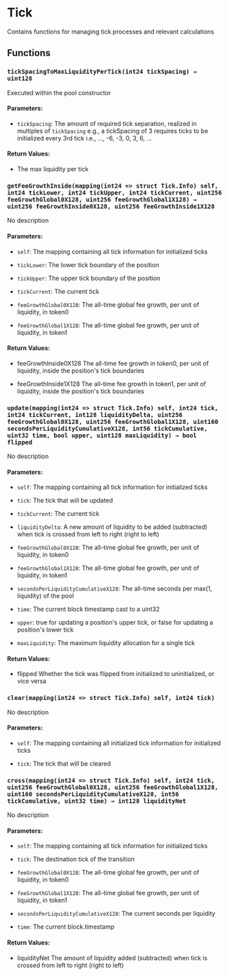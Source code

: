 # Tick


Contains functions for managing tick processes and relevant calculations


## Functions

### `tickSpacingToMaxLiquidityPerTick(int24 tickSpacing) → uint128`
Executed within the pool constructor


#### Parameters:
- `tickSpacing`: The amount of required tick separation, realized in multiples of `tickSpacing`
    e.g., a tickSpacing of 3 requires ticks to be initialized every 3rd tick i.e., ..., -6, -3, 0, 3, 6, ...

#### Return Values:
- The max liquidity per tick

### `getFeeGrowthInside(mapping(int24 => struct Tick.Info) self, int24 tickLower, int24 tickUpper, int24 tickCurrent, uint256 feeGrowthGlobal0X128, uint256 feeGrowthGlobal1X128) → uint256 feeGrowthInside0X128, uint256 feeGrowthInside1X128`
No description

#### Parameters:
- `self`: The mapping containing all tick information for initialized ticks

- `tickLower`: The lower tick boundary of the position

- `tickUpper`: The upper tick boundary of the position

- `tickCurrent`: The current tick

- `feeGrowthGlobal0X128`: The all-time global fee growth, per unit of liquidity, in token0

- `feeGrowthGlobal1X128`: The all-time global fee growth, per unit of liquidity, in token1

#### Return Values:
- feeGrowthInside0X128 The all-time fee growth in token0, per unit of liquidity, inside the position's tick boundaries

- feeGrowthInside1X128 The all-time fee growth in token1, per unit of liquidity, inside the position's tick boundaries

### `update(mapping(int24 => struct Tick.Info) self, int24 tick, int24 tickCurrent, int128 liquidityDelta, uint256 feeGrowthGlobal0X128, uint256 feeGrowthGlobal1X128, uint160 secondsPerLiquidityCumulativeX128, int56 tickCumulative, uint32 time, bool upper, uint128 maxLiquidity) → bool flipped`
No description

#### Parameters:
- `self`: The mapping containing all tick information for initialized ticks

- `tick`: The tick that will be updated

- `tickCurrent`: The current tick

- `liquidityDelta`: A new amount of liquidity to be added (subtracted) when tick is crossed from left to right (right to left)

- `feeGrowthGlobal0X128`: The all-time global fee growth, per unit of liquidity, in token0

- `feeGrowthGlobal1X128`: The all-time global fee growth, per unit of liquidity, in token1

- `secondsPerLiquidityCumulativeX128`: The all-time seconds per max(1, liquidity) of the pool

- `time`: The current block timestamp cast to a uint32

- `upper`: true for updating a position's upper tick, or false for updating a position's lower tick

- `maxLiquidity`: The maximum liquidity allocation for a single tick

#### Return Values:
- flipped Whether the tick was flipped from initialized to uninitialized, or vice versa

### `clear(mapping(int24 => struct Tick.Info) self, int24 tick)`
No description

#### Parameters:
- `self`: The mapping containing all initialized tick information for initialized ticks

- `tick`: The tick that will be cleared

### `cross(mapping(int24 => struct Tick.Info) self, int24 tick, uint256 feeGrowthGlobal0X128, uint256 feeGrowthGlobal1X128, uint160 secondsPerLiquidityCumulativeX128, int56 tickCumulative, uint32 time) → int128 liquidityNet`
No description

#### Parameters:
- `self`: The mapping containing all tick information for initialized ticks

- `tick`: The destination tick of the transition

- `feeGrowthGlobal0X128`: The all-time global fee growth, per unit of liquidity, in token0

- `feeGrowthGlobal1X128`: The all-time global fee growth, per unit of liquidity, in token1

- `secondsPerLiquidityCumulativeX128`: The current seconds per liquidity

- `time`: The current block.timestamp

#### Return Values:
- liquidityNet The amount of liquidity added (subtracted) when tick is crossed from left to right (right to left)




